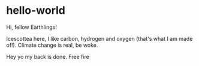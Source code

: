 # hello-world

Hi, fellow Earthlings!

Icescottea here, I like carbon, hydrogen and oxygen (that's what I am made of!).
Climate change is real, be woke.

Hey yo my back is done. 
Free fire 
